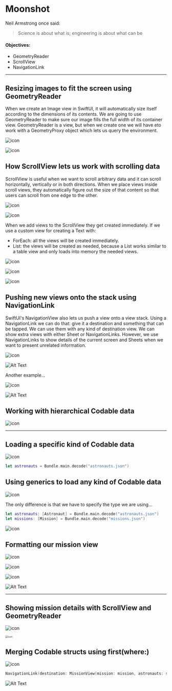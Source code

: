 # Moonshot

Neil Armstrong once said: 

> Science is about what is; engineering is about what can be

#### Objectives:

- GeometryReader
- ScrollView
- NavigationLink

---

## Resizing images to fit the screen using GeometryReader

When we create an Image view in SwiftUI, it will automatically size itself according to the dimensions of its contents. We are going to use GeometryReader to make sure our image fills the full width of its container view. GeometryReader is a view, but when we create one we will have eto work with a GeometryProxy object which lets us query the environment. 

![icon](images/GeometryReader.png)

![icon](images/GeometryReader-simulator.png)

## How ScrollView lets us work with scrolling data

ScrollView is useful when we want to scroll arbitrary data and it can scroll horizontally, vertically or in both directions. When we place views inside scroll views, they automatically figure out the size of that content so that users can scroll from one edge to the other. 

![icon](images/ScrollView-basic.png)

![icon](images/ScrollView-basic-simulator.png)

When we add views to the ScrollView they get created immediately. If we use a custom view for creating a Text with:

- ForEach: all the views will be created immediately.
- List: the views will be created as needed, because a List works similar to a table view and only loads into memory the needed views. 

![icon](images/CustomText.png)

![icon](images/ScrollView-List.png)

![icon](images/ScrollView-List-simulator.png)

## Pushing new views onto the stack using NavigationLink

SwiftUI's NavigationView also lets us push a view onto a view stack. Using a NavigationLink we can do that: give it a destination and something that can be tapped. We can use them with any kind of destination view. We can show extra views with either Sheet or NavigationLinks. However, we use NavigationLinks to show details of the current screen and Sheets when we want to present unrelated information. 

![icon](images/NavigationLink.png)



![Alt Text](images/NavigationLink-simulator.gif)



Another example...

![icon](images/NavigationLink-Rows.png)

![Alt Text](images/NavigationLink-Rows-simulator.gif)



## Working with hierarchical Codable data

![icon](images/HierarchicalCodable.png)

---

## Loading a specific kind of Codable data

![icon](images/ExtensionBundle.png)

```swift
let astronauts = Bundle.main.decode("astronauts.json")
```

## Using generics to load any kind of Codable data

![icon](images/ExtensionBundleGenerics.png)

The only difference is that we have to specify the type we are using...

```swift
let astronauts: [Astronaut] = Bundle.main.decode("astronauts.json")
let missions: [Mission] = Bundle.main.decode("missions.json")
```

![icon](images/MissionStruct.png)

## Formatting our mission view

![icon](images/FormattedView.png)

![icon](images/DateFormatter.png)

![icon](images/MissionStructFormatted.png)



![Alt Text](images/Moonshot-simulator.gif)

---

## Showing mission details with ScrollView and GeometryReader

![icon](images/MissionView.png)

<img src="images/MissionViewPreview.png" alt="icon" style="zoom:50%;" />

## Merging Codable structs using first(where:) 

![icon](images/MissionView-init.png)

```swift
NavigationLink(destination: MissionView(mission: mission, astronauts: self.astronauts))
```

![Alt Text](images/Moonshot-final.gif)





